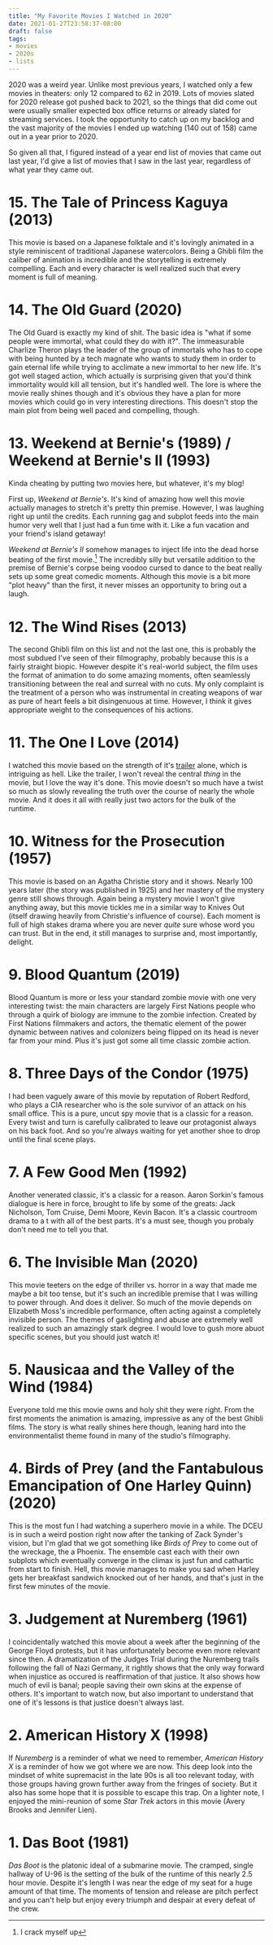 ```yaml
---
title: "My Favorite Movies I Watched in 2020"
date: 2021-01-27T23:58:37-08:00
draft: false
tags:
- movies
- 2020s
- lists
---
```


2020 was a weird year. Unlike most previous years, I watched only a few movies in theaters: only 12 compared to 62 in 2019. Lots of movies slated for 2020 release got pushed back to 2021, so the things that did come out were usually smaller expected box office returns or already slated for streaming services. I took the opportunity to catch up on my backlog and the vast majority of the movies I ended up watching (140 out of 158) came out in a year prior to 2020.

So given all that, I figured instead of a year end list of movies that came out last year, I'd give a list of movies that I saw in the last year, regardless of what year they came out.

# 15. The Tale of Princess Kaguya (2013)

This movie is based on a Japanese folktale and it's lovingly animated in a style reminiscent of traditional Japanese watercolors. Being a Ghibli film the caliber of animation is incredible and the storytelling is extremely compelling. Each and every character is well realized such that every moment is full of meaning.

# 14. The Old Guard (2020)

The Old Guard is exactly my kind of shit. The basic idea is "what if some people were immortal, what could they do with it?". The immeasurable Charlize Theron plays the leader of the group of immortals who has to cope with being hunted by a tech magnate who wants to study them in order to gain eternal life while trying to acclimate a new immortal to her new life. It's got well staged action, which actually is surprising given that you'd think immortality would kill all tension, but it's handled well. The lore is where the movie really shines though and it's obvious they have a plan for more movies which could go in very interesting directions. This doesn't stop the main plot from being well paced and compelling, though.

# 13. Weekend at Bernie's (1989) / Weekend at Bernie's II (1993)

Kinda cheating by putting two movies here, but whatever, it's my blog!

First up, _Weekend at Bernie's_. It's kind of amazing how well this movie actually manages to stretch it's pretty thin premise. However, I was laughing right up until the credits. Each running gag and subplot feeds into the main humor very well that I just had a fun time with it. Like a fun vacation and your friend's island getaway!

_Weekend at Bernie's II_ somehow manages to inject life into the dead horse beating of the first movie.[^1] The incredibly silly but versatile addition to the premise of Bernie's corpse being voodoo cursed to dance to the beat really sets up some great comedic moments. Although this movie is a bit more "plot heavy" than the first, it never misses an opportunity to bring out a laugh.

# 12. The Wind Rises (2013)

The second Ghibli film on this list and not the last one, this is probably the most subdued I've seen of their filmography, probably because this is a fairly straight biopic. However despite it's real-world subject, the film uses the format of animation to do some amazing moments, often seamlessly transitioning between the real and surreal with no cuts. My only complaint is the treatment of a person who was instrumental in creating weapons of war as pure of heart feels a bit disingenuous at time. However, I think it gives appropriate weight to the consequences of his actions.

# 11. The One I Love (2014)

I watched this movie based on the strength of it's [trailer](https://www.youtube.com/watch?v=jCOvhojlZzQ) alone, which is intriguing as hell. Like the trailer, I won't reveal the central _thing_ in the movie, but I love the way it's done. This movie doesn't so much have a twist so much as slowly revealing the truth over the course of nearly the whole movie. And it does it all with really just two actors for the bulk of the runtime.

# 10. Witness for the Prosecution (1957)

This movie is based on an Agatha Christie story and it shows. Nearly 100 years later (the story was published in 1925) and her mastery of the mystery genre still shows through. Again being a mystery movie I won't give anything away, but this movie tickles me in a similar way to Knives Out (itself drawing heavily from Christie's influence of course). Each moment is full of high stakes drama where you are never _quite_ sure whose word you can trust. But in the end, it still manages to surprise and, most importantly, delight.

# 9. Blood Quantum (2019)

Blood Quantum is more or less your standard zombie movie with one very interesting twist: the main characters are largely First Nations people who through a quirk of biology are immune to the zombie infection. Created by First Nations filmmakers and actors, the thematic element of the power dynamic between natives and colonizers being flipped on its head is never far from your mind. Plus it's just got some all time classic zombie action.

# 8. Three Days of the Condor (1975)

I had been vaguely aware of this movie by reputation of Robert Redford, who plays a CIA researcher who is the sole survivor of an attack on his small office. This is a pure, uncut spy movie that is a classic for a reason. Every twist and turn is carefully calibrated to leave our protagonist always on his back foot. And so you're always waiting for yet another shoe to drop until the final scene plays.

# 7. A Few Good Men (1992)

Another venerated classic, it's a classic for a reason. Aaron Sorkin's famous dialogue is here in force, brought to life by some of the greats: Jack Nicholson, Tom Cruise, Demi Moore, Kevin Bacon. It's a classic courtroom drama to a t with all of the best parts. It's a must see, though you probaly don't need me to tell you that.

# 6. The Invisible Man (2020)

This movie teeters on the edge of thriller vs. horror in a way that made me maybe a bit too tense, but it's such an incredible premise that I was willing to power through. And does it deliver. So much of the movie depends on Elizabeth Moss's incredible performance, often acting against a completely invisible person. The themes of gaslighting and abuse are extremely well realized to such an amazingly stark degree. I would love to gush more abuot specific scenes, but you should just watch it!

# 5. Nausicaa and the Valley of the Wind (1984)

Everyone told me this movie owns and holy shit they were right. From the first moments the animation is amazing, impressive as any of the best Ghibli films. The story is what really shines here though, leaning hard into the environmentalist theme found in many of the studio's filmography.

# 4. Birds of Prey (and the Fantabulous Emancipation of One Harley Quinn) (2020)

This is the most fun I had watching a superhero movie in a while. The DCEU is in such a weird postion right now after the tanking of Zack Synder's vision, but I'm glad that we got something like _Birds of Prey_ to come out of the wreckage, the a Phoenix. The ensemble cast each with their own subplots which eventually converge in the climax is just fun and cathartic from start to finish. Hell, this movie manages to make you sad when Harley gets her breakfast sandwich knocked out of her hands, and that's just in the first few minutes of the movie.

# 3. Judgement at Nuremberg (1961)

I coincidentally watched this movie about a week after the beginning of the George Floyd protests, but it has unfortunately become even more relevant since then. A dramatization of the Judges Trial during the Nuremberg trails following the fall of Nazi Germany, it rightly shows that the only way forward when injustice as occured is reaffirmation of that justice. It also shows how much of evil is banal; people saving their own skins at the expense of others. It's important to watch now, but also important to understand that one of it's lessons is that justice doesn't always last.

# 2. American History X (1998)

If _Nuremberg_ is a reminder of what we need to remember, _American History X_ is a reminder of how we got where we are now. This deep look into the mindset of white supremacist in the late 90s is all too relevant today, with those groups having grown further away from the fringes of society. But it also has some hope that it is possible to escape this trap. On a lighter note, I enjoyed the mini-reunion of some _Star Trek_ actors in this movie (Avery Brooks and Jennifer Lien).

# 1. Das Boot (1981)

_Das Boot_ is the platonic ideal of a submarine movie. The cramped, single hallway of U-96 is the setting of the bulk of the runtime of this nearly 2.5 hour movie. Despite it's length I was near the edge of my seat for a huge amount of that time. The moments of tension and release are pitch perfect and you can't help but enjoy every triumph and despair at every defeat of the crew.

[^1]: I crack myself up
